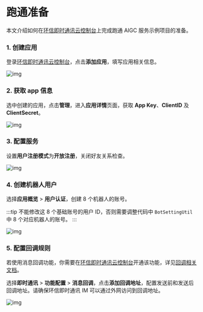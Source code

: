 # 跑通准备

本文介绍如何在[环信即时通讯云控制台](https://console.easemob.com/user/login)上完成跑通 AIGC 服务示例项目的准备。

### 1. 创建应用

登录[环信即时通讯云控制台](https://console.easemob.com/user/login)，点击**添加应用**，填写应用相关信息。

![img](@static/images/aigc/app_create.png)

### 2. 获取 app 信息

选中创建的应用，点击**管理**，进入**应用详情**页面，获取 **App Key**、**ClientID** 及**ClientSecret**。

![img](@static/images/aigc/app_view.png)

### 3. 配置服务

设置**用户注册模式**为**开放注册**，关闭好友关系检查。

![img](@static/images/aigc/service_config.png)

### 4. 创建机器人用户

选择**应用概览** > **用户认证**，创建 8 个机器人的账号。

:::tip
不能修改这 8 个基础账号的用户 ID，否则需要调整代码中 `BotSettingUtil` 中 8 个对应机器人的账号。
:::

![img](@static/images/aigc/robot_account_create.png)

### 5. 配置回调规则

若使用消息回调功能，你需要在[环信即时通讯云控制台](https://console.easemob.com/user/login)开通该功能，详见[回调相关文档](/product/enable_and_configure_IM.html#配置消息回调)。

选择**即时通讯** > **功能配置** > **消息回调**，点击**添加回调地址**，配置发送前和发送后回调地址。请确保环信即时通讯 IM 可以通过外网访问到回调地址。

![img](@static/images/aigc/callback_address.png)




